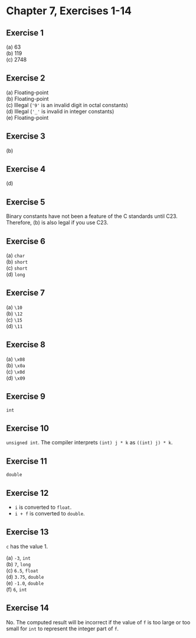 # Chapter 7, Exercises 1-14

## Exercise 1

\(a\) 63 \
\(b\) 119 \
\(c\) 2748

## Exercise 2

\(a\) Floating-point \
\(b\) Floating-point \
\(c\) Illegal (`'9'` is an invalid digit in octal constants) \
\(d\) Illegal (`'_'` is invalid in integer constants) \
\(e\) Floating-point

## Exercise 3

\(b\)

## Exercise 4

\(d\)

## Exercise 5

Binary constants have not been a feature of the C standards until C23.
Therefore, (b) is also legal if you use C23.

## Exercise 6

\(a\) `char` \
\(b\) `short` \
\(c\) `short` \
\(d\) `long`

## Exercise 7

\(a\) `\10` \
\(b\) `\12` \
\(c\) `\15` \
\(d\) `\11`

## Exercise 8

\(a\) `\x08` \
\(b\) `\x0a` \
\(c\) `\x0d` \
\(d\) `\x09`

## Exercise 9

`int`

## Exercise 10

`unsigned int`. The compiler interprets `(int) j * k` as `((int) j) * k`.

## Exercise 11

`double`

## Exercise 12

* `i` is converted to `float`.
* `i + f` is converted to `double`.

## Exercise 13

`c` has the value 1.

\(a\) `-3`, `int` \
\(b\) `7`, `long` \
\(c\) `6.5`, `float` \
\(d\) `3.75`, `double` \
\(e\) `-1.0`, `double` \
\(f\) `6`, `int`

## Exercise 14

No. The computed result will be incorrect if the value of `f` is too large or
too small for `int` to represent the integer part of `f`.
